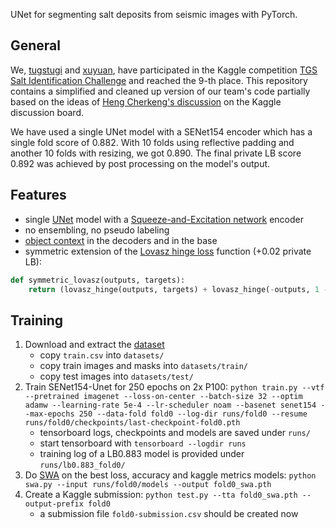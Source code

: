 UNet for segmenting salt deposits from seismic images with PyTorch.

## General

We, [tugstugi](https://github.com/tugstugi) and [xuyuan](https://github.com/xuyuan), have participated
in the Kaggle competition [TGS Salt Identification Challenge](https://www.kaggle.com/c/tgs-salt-identification-challenge)
and reached the 9-th place. This repository contains a simplified and cleaned up version of our team's code partially based
on the ideas of [Heng Cherkeng's discussion](https://www.kaggle.com/c/tgs-salt-identification-challenge/discussion/65933)
on the Kaggle discussion board.

We have used a single UNet model with a SENet154 encoder which has a single fold score of 0.882.
With 10 folds using reflective padding and another 10 folds with resizing, we got 0.890.
The final private LB score 0.892 was achieved by post processing on the model's output.


## Features

* single [UNet](https://arxiv.org/abs/1505.04597) model with a [Squeeze-and-Excitation network](https://arxiv.org/abs/1709.01507) encoder
* no ensembling, no pseudo labeling
* [object context](https://arxiv.org/abs/1809.00916) in the decoders and in the base
* symmetric extension of the [Lovasz hinge loss](https://arxiv.org/abs/1705.08790) function (+0.02 private LB):
```python
def symmetric_lovasz(outputs, targets):
    return (lovasz_hinge(outputs, targets) + lovasz_hinge(-outputs, 1 - targets)) / 2
```

## Training
1. Download and extract the [dataset](https://www.kaggle.com/c/tgs-salt-identification-challenge/data)
    * copy `train.csv` into `datasets/`
    * copy train images and masks into `datasets/train/`
    * copy test images into `datasets/test/`
2. Train SENet154-Unet for 250 epochs on 2x P100: `python train.py --vtf --pretrained imagenet --loss-on-center --batch-size 32 --optim adamw --learning-rate 5e-4 --lr-scheduler noam --basenet senet154 --max-epochs 250 --data-fold fold0 --log-dir runs/fold0 --resume runs/fold0/checkpoints/last-checkpoint-fold0.pth`
    * tensorboard logs, checkpoints and models are saved under `runs/`
    * start tensorboard with `tensorboard --logdir runs`
    * training log of a LB0.883 model is provided under `runs/lb0.883_fold0/`
3. Do [SWA](https://arxiv.org/abs/1803.05407) on the best loss, accuracy and kaggle metrics models: `python swa.py --input runs/fold0/models --output fold0_swa.pth`
4. Create a Kaggle submission: `python test.py --tta fold0_swa.pth --output-prefix fold0`
    * a submission file `fold0-submission.csv` should be created now


